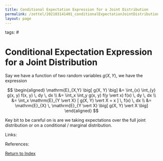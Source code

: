 ```yaml
---
title: Conditional Expectation Expression for a Joint Distribution
permalink: /zettel/202103141401_conditionalExpectationJointDistribution
layout: page
---
```

tags: #

# Conditional Expectation Expression for a Joint Distribution

Say we have a function of two random variables $g(X, Y)$, we have the expression

$$
\begin{aligned}
\mathrm{E}_{X,Y} \big[ g(X, Y) \big] &= \int_{x} \int_{y} g(x, y) f(x, y) \, dy \, dx \\
&= \int_x \int_y g(x, y) f(y \vert x) f(x) \, dy \, dx \\
&= \int_x \mathrm{E}_{Y \vert X} [ g(X, Y) \vert X = x ] \, f(x) \, dx \\
&= \mathrm{E}_{X} \, \mathrm{E}_{Y \vert X} \big[ g(X, Y) \vert X \big]
\end{aligned}
$$

Key bit to be careful on is are we taking expectations over the full joint distribution or 
on a conditional / marginal distribution.

Links: 

References: 

[Return to Index](index)